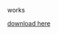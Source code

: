 works

[download here](https://git.bolele.org/bolele/converter/-/jobs/artifacts/main/download?job=release)
